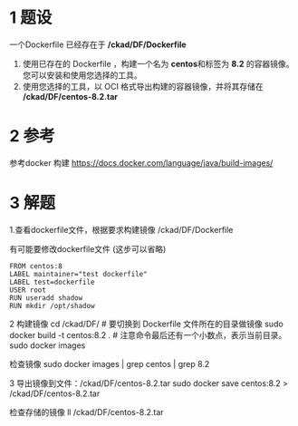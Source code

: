 
# 1 题设


一个Dockerfile 已经存在于 **/ckad/DF/Dockerfile**
1. 使用已存在的 Dockerfile ，构建一个名为 **centos**和标签为 **8.2** 的容器镜像。您可以安装和使用您选择的工具。
2. 使用您选择的工具，以 OCI 格式导出构建的容器镜像，并将其存储在 **/ckad/DF/centos-8.2.tar**

# 2 参考 

参考docker 构建
https://docs.docker.com/language/java/build-images/


# 3 解题 

1.查看dockerfile文件，根据要求构建镜像
/ckad/DF/Dockerfile

有可能要修改dockerfile文件 (这步可以省略)
```
FROM centos:8
LABEL maintainer="test dockerfile"
LABEL test=dockerfile
USER root
RUN useradd shadow
RUN mkdir /opt/shadow
```

2 构建镜像 
cd /ckad/DF/    # 要切换到 Dockerfile 文件所在的目录做镜像
sudo docker build -t centos:8.2 .   # 注意命令最后还有一个小数点，表示当前目录。
sudo docker images

检查镜像
sudo docker images | grep centos | grep 8.2

3 导出镜像到文件：/ckad/DF/centos-8.2.tar
sudo docker save centos:8.2 > /ckad/DF/centos-8.2.tar

检查存储的镜像
ll /ckad/DF/centos-8.2.tar






